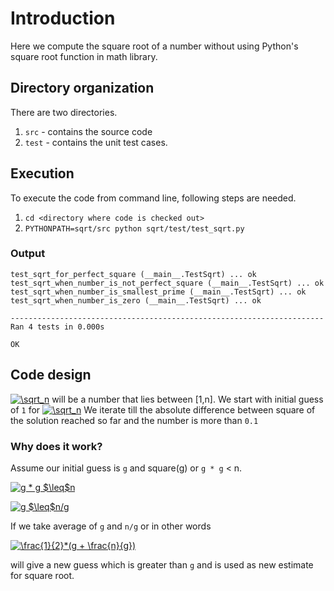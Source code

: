 # Introduction

Here we compute the square root of a number without using Python's square root function in math library.

## Directory organization

There are two directories. 
1. `src` - contains the source code
2. `test` - contains the unit test cases. 

## Execution

To execute the code from command line, following steps are needed.

1. `cd <directory where code is checked out>`
2. `PYTHONPATH=sqrt/src python sqrt/test/test_sqrt.py`

### Output
```
test_sqrt_for_perfect_square (__main__.TestSqrt) ... ok
test_sqrt_when_number_is_not_perfect_square (__main__.TestSqrt) ... ok
test_sqrt_when_number_is_smallest_prime (__main__.TestSqrt) ... ok
test_sqrt_when_number_is_zero (__main__.TestSqrt) ... ok

----------------------------------------------------------------------
Ran 4 tests in 0.000s

OK
```


## Code design

<a href="https://www.codecogs.com/eqnedit.php?latex=\sqrt_n" target="_blank"><img src="https://latex.codecogs.com/gif.latex?\sqrt_n" title="\sqrt_n" /></a> will be a number that lies between [1,n]. We start with initial guess of `1` for <a href="https://www.codecogs.com/eqnedit.php?latex=\sqrt_n" target="_blank"><img src="https://latex.codecogs.com/gif.latex?\sqrt_n" title="\sqrt_n" /></a> We iterate till the absolute difference between square of the solution reached so far and the number is more than `0.1`

### Why does it work?

Assume our initial guess is `g` and square(g) or `g * g` < n. 

<a href="https://www.codecogs.com/eqnedit.php?latex=g&space;*&space;g&space;$\leq$n" target="_blank"><img src="https://latex.codecogs.com/gif.latex?g&space;*&space;g&space;$\leq$n" title="g * g $\leq$n" /></a>

<a href="https://www.codecogs.com/eqnedit.php?latex=g&space;$\leq$n/g" target="_blank"><img src="https://latex.codecogs.com/gif.latex?g&space;$\leq$n/g" title="g $\leq$n/g" /></a>

If we take average of `g` and `n/g` or in other words

<a href="https://www.codecogs.com/eqnedit.php?latex=\frac{1}{2}*(g&space;&plus;&space;\frac{n}{g})" target="_blank"><img src="https://latex.codecogs.com/gif.latex?\frac{1}{2}*(g&space;&plus;&space;\frac{n}{g})" title="\frac{1}{2}*(g + \frac{n}{g})" /></a>

will give a new guess which is greater than `g` and is used as new estimate for square root.

